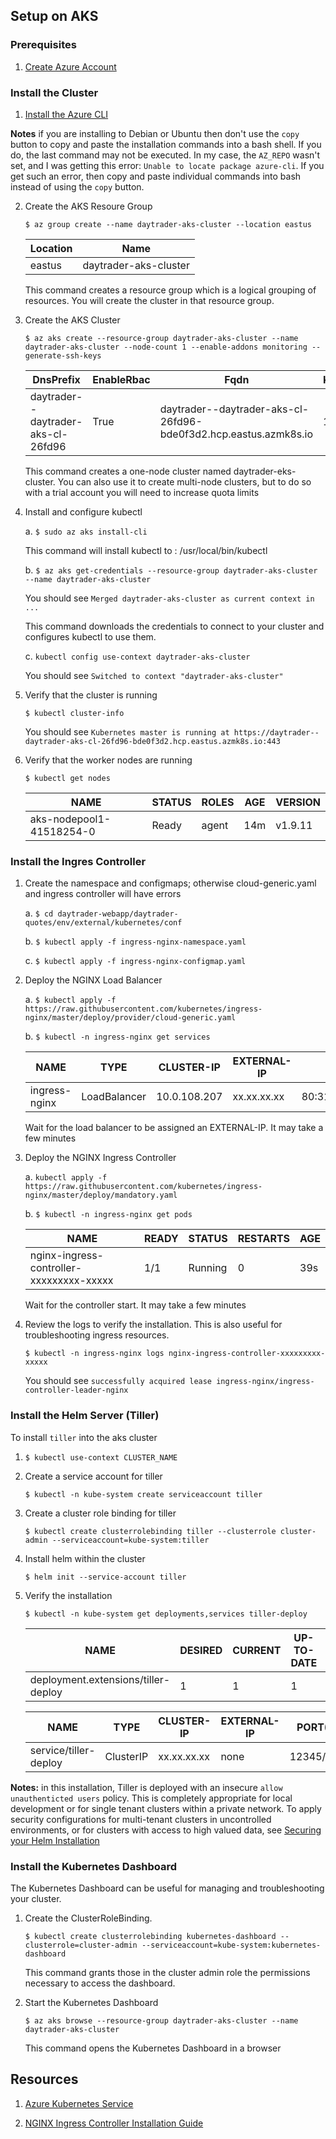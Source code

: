 ## Setup on AKS


### Prerequisites

1.  [Create Azure Account](https://azure.microsoft.com/free/)


### Install the Cluster

1.  [Install the Azure CLI](https://docs.microsoft.com/en-us/cli/azure/install-azure-cli?view=azure-cli-latest)

**Notes** if you are installing to Debian or Ubuntu then don't use the `copy` button to copy and paste the installation commands into a bash shell. If you do, the last command may not be executed. In my case, the `AZ_REPO` wasn't set, and I was getting this error: `Unable to locate package azure-cli`. If you get such an error, then copy and paste individual commands into bash instead of using the `copy` button.
    
2.  Create the AKS Resoure Group

    `$ az group create --name daytrader-aks-cluster --location eastus`

    Location | Name
    -------- | ----
    eastus | daytrader-aks-cluster
    
    This command creates a resource group which is a logical grouping of resources. You will create the cluster in that resource group.

3.  Create the AKS Cluster

    `$ az aks create --resource-group daytrader-aks-cluster --name daytrader-aks-cluster --node-count 1 --enable-addons monitoring --generate-ssh-keys`

    DnsPrefix | EnableRbac | Fqdn | KubernetesVersion | Location | Name | NodeResourceGroup | ProvisioningState | ResourceGroup
    --------- | ---------- | ---- | ----------------- | -------- | ---- | ----------------- | ----------------- | -------------
    daytrader--daytrader-aks-cl-26fd96 | True | daytrader--daytrader-aks-cl-26fd96-bde0f3d2.hcp.eastus.azmk8s.io | 1.9.11 | eastus | daytrader-aks-cluster | MC_daytrader-aks-cluster_daytrader-aks-cluster_eastus | Succeeded | daytrader-aks-cluster

    This command creates a one-node cluster named daytrader-eks-cluster. You can also use it to create multi-node clusters, but to do so with a trial account you will need to increase quota limits
        
3.  Install and configure kubectl

    a.  `$ sudo az aks install-cli`

    This command will install kubectl to : /usr/local/bin/kubectl
    
    b.  `$ az aks get-credentials --resource-group daytrader-aks-cluster --name daytrader-aks-cluster`

    You should see `Merged daytrader-aks-cluster as current context in ...`

    This command downloads the credentials to connect to your cluster and configures kubectl to use them.

    c.  `kubectl config use-context daytrader-aks-cluster`
    
    You should see `Switched to context "daytrader-aks-cluster"`
        
5.  Verify that the cluster is running

    `$ kubectl cluster-info`
                
    You should see `Kubernetes master is running at https://daytrader--daytrader-aks-cl-26fd96-bde0f3d2.hcp.eastus.azmk8s.io:443`

6.  Verify that the worker nodes are running
     
    `$ kubectl get nodes`
            
    NAME | STATUS | ROLES | AGE | VERSION
    ---- | ------ | ----- | --- | -------
    aks-nodepool1-41518254-0 | Ready | agent | 14m | v1.9.11

### Install the Ingres Controller

1.  Create the namespace and configmaps; otherwise cloud-generic.yaml and ingress controller will have errors
        
    a.  `$ cd daytrader-webapp/daytrader-quotes/env/external/kubernetes/conf`
            
    b.  `$ kubectl apply -f ingress-nginx-namespace.yaml`
    
    c.  `$ kubectl apply -f ingress-nginx-configmap.yaml`

2.  Deploy the NGINX Load Balancer

    a.  `$ kubectl apply -f https://raw.githubusercontent.com/kubernetes/ingress-nginx/master/deploy/provider/cloud-generic.yaml`
    
    b.  `$ kubectl -n ingress-nginx get services`
                    
    NAME | TYPE | CLUSTER-IP | EXTERNAL-IP | PORT(S) | AGE
    ---- | ---- | ---------- | ----------- | ------- | ---
    ingress-nginx | LoadBalancer | 10.0.108.207 | xx.xx.xx.xx | 80:31638/TCP,443:31741/TCP | 7m8s
    
    Wait for the load balancer to be assigned an EXTERNAL-IP. It may take a few minutes
                
3.  Deploy the NGINX Ingress Controller

    a.  `kubectl apply -f https://raw.githubusercontent.com/kubernetes/ingress-nginx/master/deploy/mandatory.yaml`
    
    b.  `$ kubectl -n ingress-nginx get pods`
                    
    NAME | READY | STATUS | RESTARTS | AGE
     ---- | ----- | ------ | -------- | ---
    nginx-ingress-controller-xxxxxxxxx-xxxxx | 1/1 | Running | 0 | 39s
    
    Wait for the controller start. It may take a few minutes
    
4.  Review the logs to verify the installation. This is also useful for troubleshooting ingress resources.
                
    `$ kubectl -n ingress-nginx logs nginx-ingress-controller-xxxxxxxxx-xxxxx`
                   
    You should see `successfully acquired lease ingress-nginx/ingress-controller-leader-nginx`

### Install the Helm Server (Tiller)

To install `tiller` into the aks cluster

1.  `$ kubectl use-context CLUSTER_NAME`

2.  Create a service account for tiller

    `$ kubectl -n kube-system create serviceaccount tiller`
    
3.  Create a cluster role binding for tiller

    `$ kubectl create clusterrolebinding tiller --clusterrole cluster-admin --serviceaccount=kube-system:tiller`
            
4.  Install helm within the cluster

    `$ helm init --service-account tiller`
    
5.  Verify the installation

    `$ kubectl -n kube-system get deployments,services tiller-deploy`
    
    NAME | DESIRED | CURRENT | UP-TO-DATE | AVAILABLE | AGE
    ---- | ------- | ------- | ---------- | --------- | ---
    deployment.extensions/tiller-deploy | 1 | 1 | 1 | 1| 39s
   
    NAME | TYPE | CLUSTER-IP | EXTERNAL-IP | PORT(S) | AGE
    ---- | ---- | ---------- | ----------- | ------- | --- 
    service/tiller-deploy | ClusterIP | xx.xx.xx.xx | none | 12345/TCP | 39s
    
**Notes:** in this installation, Tiller is deployed with an insecure `allow unauthenticted users` policy. This is completely appropriate for local development or for single tenant clusters within 
a private network. To apply security configurations for multi-tenant clusters in uncontrolled environments, or for clusters with access to high valued data, see [Securing your Helm Installation](https://docs.helm.sh/using_helm/#securing-your-helm-installation)
               
### Install the Kubernetes Dashboard

The Kubernetes Dashboard can be useful for managing and troubleshooting your cluster.

1.  Create the ClusterRoleBinding.

    `$ kubectl create clusterrolebinding kubernetes-dashboard --clusterrole=cluster-admin --serviceaccount=kube-system:kubernetes-dashboard`

    This command grants those in the cluster admin role the permissions necessary to access the dashboard.

2.  Start the Kubernetes Dashboard
       
    `$ az aks browse --resource-group daytrader-aks-cluster --name daytrader-aks-cluster`

    This command opens the Kubernetes Dashboard in a browser

## Resources

1.  [Azure Kubernetes Service](https://azure.microsoft.com/services/container-service/)

2.  [NGINX Ingress Controller Installation Guide](https://kubernetes.github.io/ingress-nginx/deploy/)

